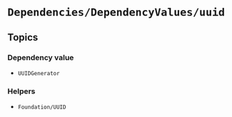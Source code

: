 # ``Dependencies/DependencyValues/uuid``

## Topics

### Dependency value

- ``UUIDGenerator``

### Helpers

- ``Foundation/UUID``
